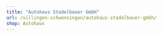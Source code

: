 ```yaml
---
title: "Autohaus Stadelbauer GmbH"
url: /villingen-schwenningen/autohaus-stadelbauer-gmbh/
shop: Autohaus
---
```


